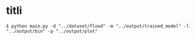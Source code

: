 # titli

```shell
$ python main.py -d "../dataset/flood" -m "../output/trained_model" -l "../output/bin" -p "../output/plot"
```
